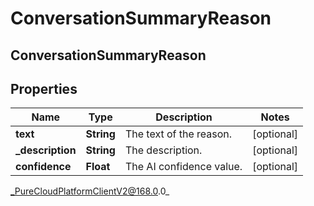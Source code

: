 # ConversationSummaryReason

## ConversationSummaryReason

## Properties

|Name | Type | Description | Notes|
|------------ | ------------- | ------------- | -------------|
| **text** | **String** | The text of the reason. | [optional] |
| **_description** | **String** | The description. | [optional] |
| **confidence** | **Float** | The AI confidence value. | [optional] |



_PureCloudPlatformClientV2@168.0.0_
